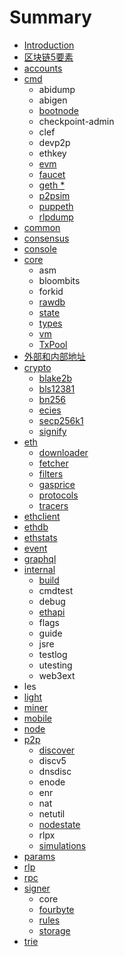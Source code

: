 # Summary

* [Introduction](README.md)
* [区块链5要素](chapter1.md)
* [accounts](accounts.md)
* [cmd](cmd.md)
  * abidump
  * abigen
  * [bootnode](cmd/bootnode.md)
  * checkpoint-admin
  * clef
  * devp2p
  * ethkey
  * [evm](cmd/evm.md)
  * [faucet](cmd/faucet.md)
  * [geth \*](cmd/geth.md)
  * [p2psim](cmd/p2psim.md)
  * [puppeth](cmd/puppeth.md)
  * [rlpdump](cmd/rlpdump.md)
* [common](common.md)
* [consensus](consensus.md)
* [console](console.md)
* [core](core.md)
  * asm
  * bloombits
  * forkid
  * [rawdb](core/rawdb.md)
  * [state](core/state.md)
  * [types](core/types.md)
  * [vm](core/vm.md)
  * [TxPool](core/txpool.md)
* [外部和内部地址](wai-bu-he-nei-bu-di-zhi.md)
* [crypto](crypto.md)
  * [blake2b](crypto/blake2b.md)
  * [bls12381](crypto/bls12381.md)
  * [bn256](crypto/bn256.md)
  * [ecies](crypto/ecies.md)
  * [secp256k1](crypto/secp256k1.md)
  * [signify](crypto/signify.md)
* [eth](eth.md)
  * [downloader](eth/downloader.md)
  * [fetcher](eth/fetcher.md)
  * [filters](eth/filters.md)
  * [gasprice](eth/gasprice.md)
  * [protocols](eth/protocols.md)
  * [tracers](eth/tracers.md)
* [ethclient](ethclient.md)
* [ethdb](ethdb.md)
* [ethstats](ethstats.md)
* [event](event.md)
* [graphql](graphql.md)
* [internal](internal.md)
  * [build](internal/build.md)
  * cmdtest
  * debug
  * [ethapi](internal/ethapi.md)
  * flags
  * guide
  * jsre
  * testlog
  * utesting
  * web3ext
* les
* [light](light.md)
* [miner](miner.md)
* [mobile](mobile.md)
* [node](node.md)
* [p2p](p2p.md)
  * [discover](p2p/discover.md)
  * discv5
  * dnsdisc
  * enode
  * enr
  * nat
  * netutil
  * [nodestate](p2p/nodestate.md)
  * rlpx
  * [simulations](p2p/simulations.md)
* [params](params.md)
* [rlp](rlp.md)
* [rpc](rpc.md)
* [signer](signer.md)
  * core
  * [fourbyte](signer/fourbyte.md)
  * [rules](signer/rules.md)
  * [storage](signer/storage.md)
* [trie](trie.md)

